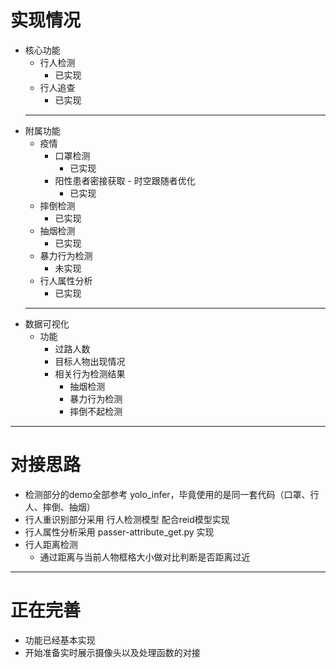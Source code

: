 # 实现情况
- 核心功能
  - 行人检测
    - 已实现
  - 行人追查
    - 已实现
  ---
- 附属功能
  - 疫情
    - 口罩检测
      - 已实现
    - 阳性患者密接获取 - 时空跟随者优化
      - 已实现
  - 摔倒检测
      - 已实现
  - 抽烟检测
      - 已实现
  - 暴力行为检测
      - 未实现
  - 行人属性分析
      - 已实现
  ---
- 数据可视化
  - 功能
    - 过路人数
    - 目标人物出现情况
    - 相关行为检测结果
      - 抽烟检测
      - 暴力行为检测
      - 摔倒不起检测
---
# 对接思路
- 检测部分的demo全部参考 yolo_infer，毕竟使用的是同一套代码（口罩、行人、摔倒、抽烟）
- 行人重识别部分采用 行人检测模型 配合reid模型实现
- 行人属性分析采用 passer-attribute_get.py 实现
- 行人距离检测
  - 通过距离与当前人物框格大小做对比判断是否距离过近
---
# 正在完善
- 功能已经基本实现
- 开始准备实时展示摄像头以及处理函数的对接
